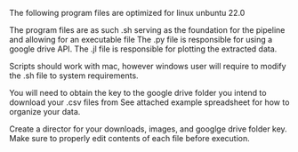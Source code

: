 The following program files are optimized for linux unbuntu 22.0 

The program files are as such .sh serving as the foundation for the pipeline and allowing for an executable file
The .py file is responsible for using a google drive API. The .jl file is responsible for plotting the extracted data.

Scripts should work with mac, however windows user will require to modify the .sh file to system requirements.

You will need to obtain the key to the google drive folder you intend to download your .csv files from
See attached example spreadsheet for how to organize your data.

Create a director for your downloads, images, and googlge drive folder key.
Make sure to properly edit contents of each file before execution.
